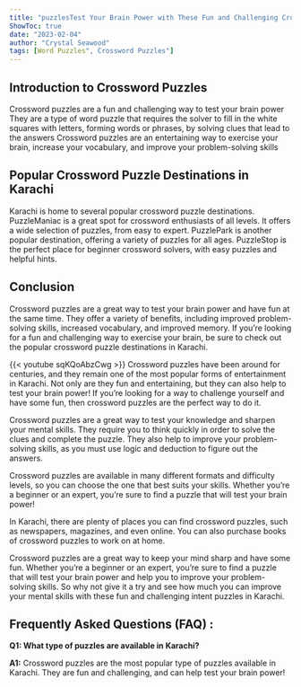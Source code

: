```yaml
---
title: "puzzlesTest Your Brain Power with These Fun and Challenging Crossword Puzzles in Karachi!"
ShowToc: true 
date: "2023-02-04"
author: "Crystal Seawood" 
tags: [Word Puzzles", Crossword Puzzles"]
---
```

## Introduction to Crossword Puzzles

Crossword puzzles are a fun and challenging way to test your brain power They are a type of word puzzle that requires the solver to fill in the white squares with letters, forming words or phrases, by solving clues that lead to the answers Crossword puzzles are an entertaining way to exercise your brain, increase your vocabulary, and improve your problem-solving skills

## Popular Crossword Puzzle Destinations in Karachi

Karachi is home to several popular crossword puzzle destinations. PuzzleManiac is a great spot for crossword enthusiasts of all levels. It offers a wide selection of puzzles, from easy to expert. PuzzlePark is another popular destination, offering a variety of puzzles for all ages. PuzzleStop is the perfect place for beginner crossword solvers, with easy puzzles and helpful hints.

## Conclusion

Crossword puzzles are a great way to test your brain power and have fun at the same time. They offer a variety of benefits, including improved problem-solving skills, increased vocabulary, and improved memory. If you’re looking for a fun and challenging way to exercise your brain, be sure to check out the popular crossword puzzle destinations in Karachi.

{{< youtube sqKQoAbzCwg >}} 
Crossword puzzles have been around for centuries, and they remain one of the most popular forms of entertainment in Karachi. Not only are they fun and entertaining, but they can also help to test your brain power! If you’re looking for a way to challenge yourself and have some fun, then crossword puzzles are the perfect way to do it.

Crossword puzzles are a great way to test your knowledge and sharpen your mental skills. They require you to think quickly in order to solve the clues and complete the puzzle. They also help to improve your problem-solving skills, as you must use logic and deduction to figure out the answers.

Crossword puzzles are available in many different formats and difficulty levels, so you can choose the one that best suits your skills. Whether you’re a beginner or an expert, you’re sure to find a puzzle that will test your brain power!

In Karachi, there are plenty of places you can find crossword puzzles, such as newspapers, magazines, and even online. You can also purchase books of crossword puzzles to work on at home.

Crossword puzzles are a great way to keep your mind sharp and have some fun. Whether you’re a beginner or an expert, you’re sure to find a puzzle that will test your brain power and help you to improve your problem-solving skills. So why not give it a try and see how much you can improve your mental skills with these fun and challenging intent puzzles in Karachi.

## Frequently Asked Questions (FAQ) :
**Q1: What type of puzzles are available in Karachi?**

**A1:** Crossword puzzles are the most popular type of puzzles available in Karachi. They are fun and challenging, and can help test your brain power!



